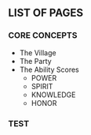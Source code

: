 ## LIST OF PAGES

### CORE CONCEPTS
- The Village
- The Party
- The Ability Scores
  - POWER
  - SPIRIT
  - KNOWLEDGE
  - HONOR

### TEST
